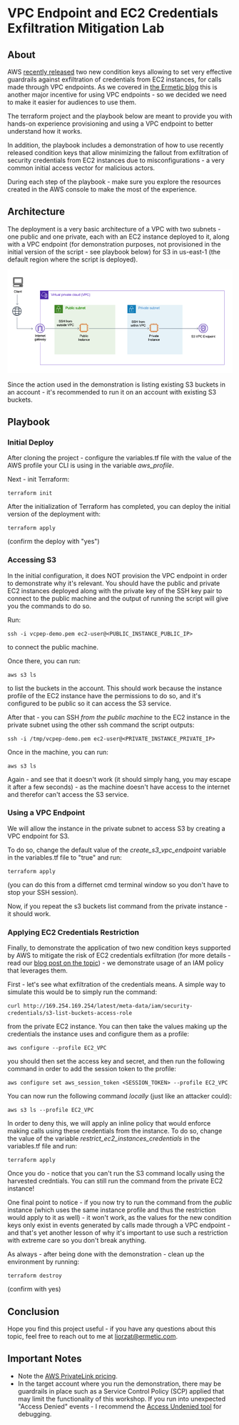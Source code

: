 # VPC Endpoint and EC2 Credentials Exfiltration Mitigation Lab 

## About 

AWS [recently released](https://aws.amazon.com/blogs/security/how-to-use-policies-to-restrict-where-ec2-instance-credentials-can-be-used-from/) two new condition keys allowing to set very effective guardrails against exfiltration of credentials from EC2 instances, for calls made through VPC endpoints. As we covered in [the Ermetic blog](https://ermetic.com/blog/aws/a-new-incentive-for-using-aws-vpc-endpoints/) this is another major incentive for using VPC endpoints - so we decided we need to make it easier for audiences to use them.  

The terraform project and the playbook below are meant to provide you with hands-on experience provisioning and using a VPC endpoint to better understand how it works. 

In addition, the playbook includes a demonstration of how to use recently released condition keys that allow minimizing the fallout from exfiltration of security credentials from EC2 instances due to misconfigurations - a very common initial access vector for malicious actors. 

During each step of the playbook - make sure you explore the resources created in the AWS console to make the most of the experience. 

## Architecture 

The deployment is a very basic architecture of a VPC with two subnets - one public and one private, each with an EC2 instance deployed to it, along with a VPC endpoint (for demonstration purposes, not provisioned in the initial version of the script - see playbook below) for S3 in us-east-1 (the default region where the script is deployed). 

![Project Architecture][vpc-architecture]

Since the action used in the demonstration is listing existing S3 buckets in an account - it's recommended to run it on an account with existing S3 buckets. 
 
## Playbook 

### Initial Deploy 

After cloning the project - configure the variables.tf file with the value of the AWS profile your CLI is using in the variable *aws_profile*. 

Next - init Terraform: 

    terraform init  

After the initialization of Terraform has completed, you can deploy the initial version of the deployment with:  

    terraform apply 

(confirm the deploy with "yes")

### Accessing S3 

In the initial configuration, it does NOT provision the VPC endpoint in order to demonstrate why it's relevant. You should have the public and private EC2 instances deployed along with the private key of the SSH key pair to connect to the public machine and the output of running the script will give you the commands to do so. 

Run: 

    ssh -i vcpep-demo.pem ec2-user@<PUBLIC_INSTANCE_PUBLIC_IP>

to connect the public machine. 

Once there, you can run: 

    aws s3 ls 

to list the buckets in the account. This should work because the instance profile of the EC2 instance have the permissions to do so, and it's configured to be public so it can access the S3 service. 

After that - you can SSH *from the public machine* to the EC2 instance in the private subnet using the other ssh command the script outputs: 

    ssh -i /tmp/vcpep-demo.pem ec2-user@<PRIVATE_INSTANCE_PRIVATE_IP> 

Once in the machine, you can run: 

    aws s3 ls 

Again - and see that it doesn't work (it should simply hang, you may escape it after a few seconds) - as the machine doesn't have access to the internet and therefor can't access the S3 service. 

### Using a VPC Endpoint 

We will allow the instance in the private subnet to access S3 by creating a VPC endpoint for S3. 

To do so, change the default value of the *create_s3_vpc_endpoint* variable in the variables.tf file to "true" and run: 

    terraform apply 

(you can do this from a differnet cmd terminal window so you don't have to stop your SSH session). 

Now, if you repeat the s3 buckets list command from the private instance - it should work.

### Applying EC2 Credentials Restriction 

Finally, to demonstrate the application of two new condition keys supported by AWS to mitigate the risk of EC2 credentials exfiltration (for more details - read our [blog post on the topic](https://ermetic.com/blog/aws/a-new-incentive-for-using-aws-vpc-endpoints/)) - we demonstrate usage of an IAM policy that leverages them. 

First - let's see what exfiltration of the credentials means. A simple way to simulate this would be to simply run the command: 

    curl http://169.254.169.254/latest/meta-data/iam/security-credentials/s3-list-buckets-access-role 

from the private EC2 instance. You can then take the values making up the credentials the instance uses and configure them as a profile: 

    aws configure --profile EC2_VPC

you should then set the access key and secret, and then run the following command in order to add the session token to the profile: 

    aws configure set aws_session_token <SESSION_TOKEN> --profile EC2_VPC 

You can now run the following command *locally* (just like an attacker could): 

    aws s3 ls --profile EC2_VPC  

In order to deny this, we will apply an inline policy that would enforce making calls using these credentials from the instance. To do so, change the value of the variable *restrict_ec2_instances_credentials* in the variables.tf file and run:

    terraform apply 

Once you do - notice that you can't run the S3 command locally using the harvested credntials. You can still run the command from the private EC2 instance! 

One final point to notice - if you now try to run the command from the *public* instance (which uses the same instance profile and thus the restriction would apply to it as well) - it won't work, as the values for the new condition keys only exist in events generated by calls made through a VPC endpoint - and that's yet another lesson of why it's important to use such a restriction with extreme care so you don't break anything. 

As always - after being done with the demonstration - clean up the environment by running:

    terraform destroy  

(confirm with yes)

## Conclusion 

Hope you find this project useful - if you have any questions about this topic, feel free to reach out to me at liorzat@ermetic.com. 

## Important Notes

* Note the [AWS PrivateLink pricing](https://aws.amazon.com/privatelink/pricing/). 
* In the target account where you run the demonstration, there may be guardrails in place such as a Service Control Policy (SCP) applied that may limit the functionality of this workshop. If you run into unexpected "Access Denied" events - I recommend the [Access Undenied tool](https://github.com/ermetic/access-undenied-aws) for debugging. 

[vpc-architecture]: img/vpc_architecture.png